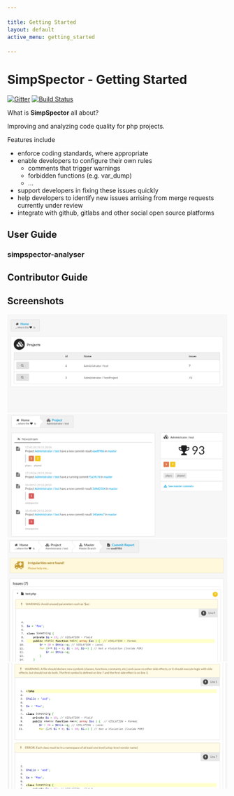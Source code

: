```yaml
---

title: Getting Started
layout: default
active_menu: getting_started

---
```


# SimpSpector - Getting Started

[![Gitter](https://badges.gitter.im/Join-Chat.svg)](https://gitter.im/simplethings/SimpSpector?utm_source=badge&utm_medium=badge&utm_campaign=pr-badge&utm_content=badge)
[![Build Status](https://travis-ci.org/simpspector/simpspector.svg?branch=master)](https://travis-ci.org/simpspector/simpspector)

What is **SimpSpector** all about?

Improving and analyzing code quality for php projects.

Features include

* enforce coding standards, where appropriate
* enable developers to configure their own rules
    * comments that trigger warnings
    * forbidden functions (e.g. var_dump)
    * ...
* support developers in fixing these issues quickly
* help developers to identify new issues arrising from merge requests currently under review
* integrate with github, gitlabs and other social open source platforms

## User Guide

### simpspector-analyser

## Contributor Guide

## Screenshots

![Dashboard](/img/screenshots/dashboard.png)
![Projects](/img/screenshots/project.png)
![Commit](/img/screenshots/commit.png)
![Commit2](/img/screenshots/commit2.png)
